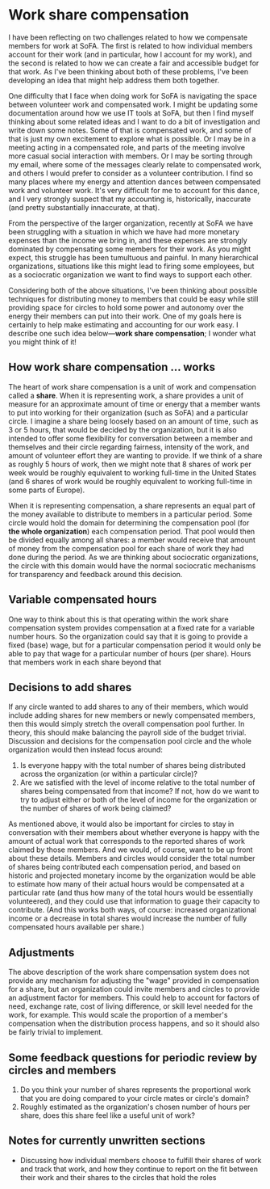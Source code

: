 # Work share compensation

I have been reflecting on two challenges related to how we compensate members for work at SoFA.  The first is related to how individual members account for their work (and in particular, how I account for my work), and the second is related to how we can create a fair and accessible budget for that work.  As I've been thinking about both of these problems, I've been developing an idea that might help address them both together.

One difficulty that I face when doing work for SoFA is navigating the space between volunteer work and compensated work.  I might be updating some documentation around how we use IT tools at SoFA, but then I find myself thinking about some related ideas and I want to do a bit of investigation and write down some notes.  Some of that is compensated work, and some of that is just my own excitement to explore what is possible.  Or I may be in a meeting acting in a compensated role, and parts of the meeting involve more casual social interaction with members.  Or I may be sorting through my email, where some of the messages clearly relate to compensated work, and others I would prefer to consider as a volunteer contribution.  I find so many places where my energy and attention dances between compensated work and volunteer work.  It's very difficult for me to account for this dance, and I very strongly suspect that my accounting is, historically, inaccurate (and pretty substantially innaccurate, at that).

From the perspective of the larger organization, recently at SoFA we have been struggling with a situation in which we have had more monetary expenses than the income we bring in, and these expenses are strongly dominated by compensating some members for their work.  As you might expect, this struggle has been tumultuous and painful.  In many hierarchical organizations, situations like this might lead to firing some employees, but as a sociocratic organization we want to find ways to support each other.

Considering both of the above situations, I've been thinking about possible techniques for distributing money to members that could be easy while still providing space for circles to hold some power and autonomy over the energy their members can put into their work.  One of my goals here is certainly to help make estimating and accounting for our work easy.  I describe one such idea below—**work share compensation**; I wonder what you might think of it!

## How work share compensation … works

The heart of work share compensation is a unit of work and compensation called a **share**.  When it is representing work, a share provides a unit of measure for an approximate amount of time or energy that a member wants to put into working for their organization (such as SoFA) and a particular circle.  I imagine a share being loosely based on an amount of time, such as 3 or 5 hours, that would be decided by the organization, but it is also intended to offer some flexibility for conversation between a member and themselves and their circle regarding fairness, intensity of the work, and amount of volunteer effort they are wanting to provide.  If we think of a share as roughly 5 hours of work, then we might note that 8 shares of work per week would be roughly equivalent to working full-time in the United States (and 6 shares of work would be roughly equivalent to working full-time in some parts of Europe).

When it is representing compensation, a share represents an equal part of the money available to distribute to members in a particular period.  Some circle would hold the domain for determining the compensation pool (for **the whole organization**) each compensation period.  That pool would then be divided equally among all shares: a member would receive that amount of money from the compensation pool for each share of work they had done during the period.  As we are thinking about sociocratic organizations, the circle with this domain would have the normal sociocratic mechanisms for transparency and feedback around this decision.

## Variable compensated hours

One way to think about this is that operating within the work share compensation system provides compensation at a fixed rate for a variable number hours.  So the organization could say that it is going to provide a fixed (base) wage, but for a particular compensation period it would only be able to pay that wage for a particular number of hours (per share).  Hours that members work in each share beyond that 

## Decisions to add shares

If any circle wanted to add shares to any of their members, which would include adding shares for new members or newly compensated members, then this would simply stretch the overall compensation pool further.  In theory, this should make balancing the payroll side of the budget trivial.  Discussion and decisions for the compensation pool circle and the whole organization would then instead focus around:

1. Is everyone happy with the total number of shares being distributed across the organization (or within a particular circle)?
2. Are we satisfied with the level of income relative to the total number of shares being compensated from that income?  If not, how do we want to try to adjust either or both of the level of income for the organization or the number of shares of work being claimed?

As mentioned above, it would also be important for circles to stay in conversation with their members about whether everyone is happy with the amount of actual work that corresponds to the reported shares of work claimed by those members.  And we would, of course, want to be up front about these details.  Members and circles would consider the total number of shares being contributed each compensation period, and based on historic and projected monetary income by the organization would be able to estimate how many of their actual hours would be compensated at a particular rate (and thus how many of the total hours would be essentially volunteered), and they could use that information to guage their capacity to contribute.  (And this works both ways, of course: increased organizational income or a decrease in total shares would increase the number of fully compensated hours available per share.)

## Adjustments

The above description of the work share compensation system does not provide any mechanism for adjusting the "wage" provided in compensation for a share, but an organization could invite members and circles to provide an adjustment factor for members.  This could help to account for factors of need, exchange rate, cost of living difference, or skill level needed for the work, for example. This would scale the proportion of a member's compensation when the distribution process happens, and so it should also be fairly trivial to implement.

## Some feedback questions for periodic review by circles and members

1. Do you think your number of shares represents the proportional work that you are doing compared to your circle mates or circle's domain?
2. Roughly estimated as the organization's chosen number of hours per share, does this share feel like a useful unit of work?

## Notes for currently unwritten sections

- Discussing how individual members choose to fulfill their shares of work and track that work, and how they continue to report on the fit between their work and their shares to the circles that hold the roles
